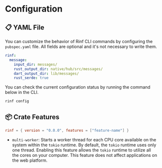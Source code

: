 # Configuration

## 📋 YAML File

You can customize the behavior of Rinf CLI commands by configuring the `pubspec.yaml` file. All fields are optional and it's not necessary to write them.

```yaml title="pubspec.yaml"
rinf:
  message:
    input_dir: messages/
    rust_output_dir: native/hub/src/messages/
    dart_output_dir: lib/messages/
    rust_serde: true
```

You can check the current configuration status by running the command below in the CLI.

```bash title="CLI"
rinf config
```

## 📦 Crate Features

```toml title="native/hub/Cargo.toml"
rinf = { version = "0.0.0", features = ["feature-name"] }
```

- `multi-worker`: Starts a worker thread for each CPU core available on the system within the `tokio` runtime. By default, the `tokio` runtime uses only one thread. Enabling this feature allows the `tokio` runtime to utilize all the cores on your computer. This feature does not affect applications on the web platform.
